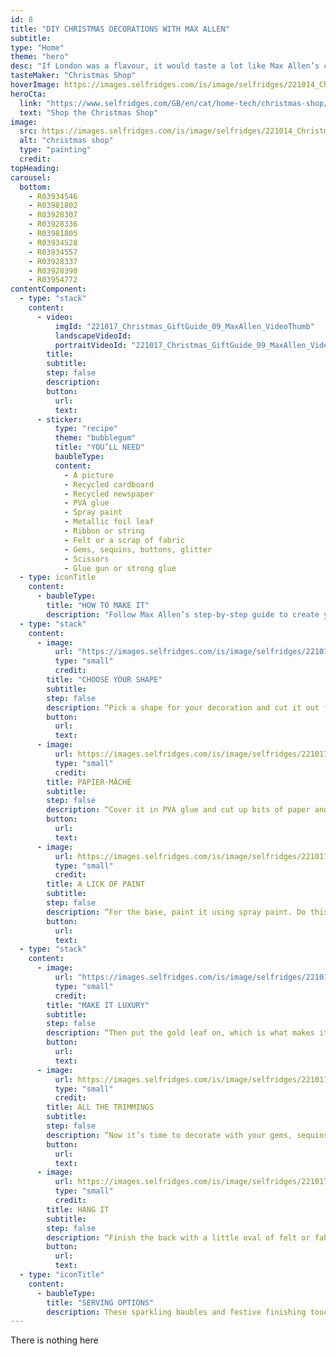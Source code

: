```yaml
---
id: 8
title: "DIY CHRISTMAS DECORATIONS WITH MAX ALLEN"
subtitle:
type: "Home"
theme: "hero"
desc: "If London was a flavour, it would taste a lot like Max Allen’s creations. The designer’s punk spirit epitomises everything that’s cool about the capital – from fabulous outfits to fierce creativity. He’s also responsible for the imaginative outfits worn by our Christmas characters, who will roam the Selfridges stores with Santa throughout November and December. Channelling the OTT spirit of the festive season, we asked Max to share his recipe for a DIY papier-mâché decoupage decoration."
tasteMaker: "Christmas Shop"
hoverImage: https://images.selfridges.com/is/image/selfridges/221014_Christmas_GiftGuide_09_MaxAllen_HeroImage?scl=1&qlt=75
heroCta:
  link: "https://www.selfridges.com/GB/en/cat/home-tech/christmas-shop/"
  text: "Shop the Christmas Shop"
image:
  src: https://images.selfridges.com/is/image/selfridges/221014_Christmas_GiftGuide_09_MaxAllen_HeroImage?scl=1&qlt=75
  alt: "christmas shop"
  type: "painting"
  credit:
topHeading:
carousel:
  bottom:
    - R03934546
    - R03981802
    - R03928307
    - R03928336
    - R03981805
    - R03934528
    - R03934557
    - R03928337
    - R03928390
    - R03954772
contentComponent:
  - type: "stack"
    content:
      - video:
          imgId: "221017_Christmas_GiftGuide_09_MaxAllen_VideoThumb"
          landscapeVideoId:
          portraitVideoId: "221017_Christmas_GiftGuide_09_MaxAllen_Video"
        title:
        subtitle:
        step: false
        description:
        button:
          url:
          text:
      - sticker:
          type: "recipe"
          theme: "bubblegum"
          title: "YOU’LL NEED"
          baubleType:
          content:
            - A picture
            - Recycled cardboard
            - Recycled newspaper
            - PVA glue
            - Spray paint
            - Metallic foil leaf
            - Ribbon or string
            - Felt or a scrap of fabric
            - Gems, sequins, buttons, glitter
            - Scissors
            - Glue gun or strong glue
  - type: iconTitle
    content:
      - baubleType:
        title: "HOW TO MAKE IT"
        description: "Follow Max Allen’s step-by-step guide to create your own DIY decoration."
  - type: "stack"
    content:
      - image:
          url: "https://images.selfridges.com/is/image/selfridges/221017_Christmas_GiftGuide_09_MaxAllen_Support_01?scl=1&qlt=75"
          type: "small"
          credit:
        title: "CHOOSE YOUR SHAPE"
        subtitle:
        step: false
        description: “Pick a shape for your decoration and cut it out from cardboard. You can outline it in pencil first, or just cut it freehand.”
        button:
          url:
          text:
      - image:
          url: https://images.selfridges.com/is/image/selfridges/221017_Christmas_GiftGuide_09_MaxAllen_Support_02?scl=1&qlt=75
          type: "small"
          credit:
        title: PAPIER-MÂCHÉ
        subtitle:
        step: false
        description: “Cover it in PVA glue and cut up bits of paper and stick them on – it gets pretty messy. I’d probably put down some bin bags or something, or wear an apron. Leave it to dry and harden.”
        button:
          url:
          text:
      - image:
          url: https://images.selfridges.com/is/image/selfridges/221017_Christmas_GiftGuide_09_MaxAllen_Support_03?scl=1&qlt=75
          type: "small"
          credit:
        title: A LICK OF PAINT
        subtitle:
        step: false
        description: “For the base, paint it using spray paint. Do this bit outside or in a well-ventilated area.”
        button:
          url:
          text:
  - type: "stack"
    content:
      - image:
          url: "https://images.selfridges.com/is/image/selfridges/221017_Christmas_GiftGuide_09_MaxAllen_Support_04?scl=1&qlt=75"
          type: "small"
          credit:
        title: "MAKE IT LUXURY"
        subtitle:
        step: false
        description: “Then put the gold leaf on, which is what makes it really Christmassy, I think. Attach your chosen picture on top. You can use a picture of yourself, or a picture of your favourite pop star – whoever you want. Your dog!”
        button:
          url:
          text:
      - image:
          url: https://images.selfridges.com/is/image/selfridges/221017_Christmas_GiftGuide_09_MaxAllen_Support_05?scl=1&qlt=75
          type: "small"
          credit:
        title: ALL THE TRIMMINGS
        subtitle:
        step: false
        description: “Now it’s time to decorate with your gems, sequins, glitter, etc. Glue these using your strong glue, or glue gun.”
        button:
          url:
          text:
      - image:
          url: https://images.selfridges.com/is/image/selfridges/221017_Christmas_GiftGuide_09_MaxAllen_Support_06?scl=1&qlt=75
          type: "small"
          credit:
        title: HANG IT
        subtitle:
        step: false
        description: “Finish the back with a little oval of felt or fabric and a loop to hang it on your tree. It's a decoration that can be used every year.”
        button:
          url:
          text:
  - type: "iconTitle"
    content:
      - baubleType:
        title: "SERVING OPTIONS"
        description: These sparkling baubles and festive finishing touches will make quite the dish with your DIY decoration.
---
```


There is nothing here
